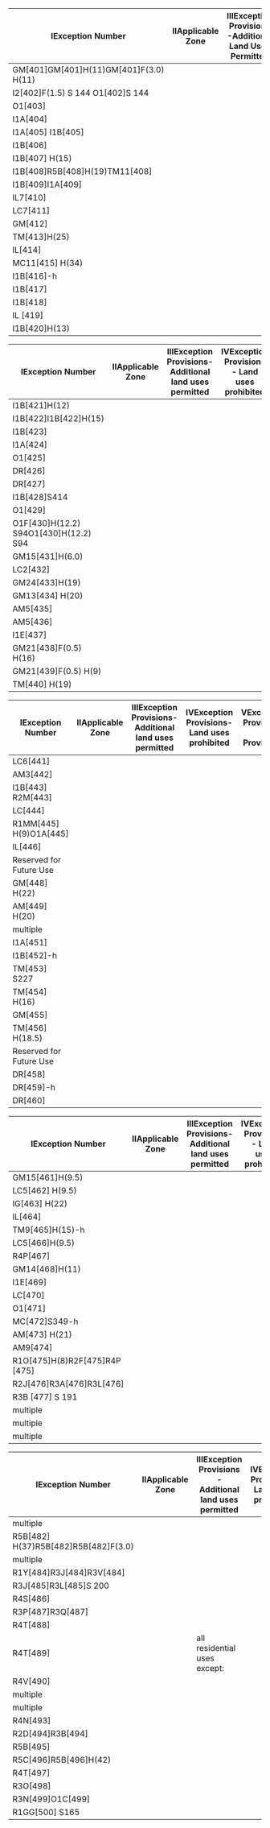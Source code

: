| IException Number | IIApplicable Zone | IIIException Provisions -Additional Land Uses Permitted | IVException Provisions - Land Uses Prohibited | VException Provisions - Provisions |
| ------- | ------- | ------- | ------- | ------- |
| GM[401]GM[401]H(11)GM[401]F(3.0) H(11) |  |  |  |  |
| I2[402]F(1.5) S 144 O1[402]S 144 |  |  |  |  |
| O1[403] |  |  |  |  |
| I1A[404] |  |  |  |  |
| I1A[405] I1B[405] |  |  |  |  |
| I1B[406] |  |  |  |  |
| I1B[407] H(15) |  |  |  |  |
| I1B[408]R5B[408]H(19)TM11[408] |  |  |  |  |
| I1B[409]I1A[409] |  |  |  |  |
| IL7[410] |  |  |  |  |
| LC7[411] |  |  |  |  |
| GM[412] |  |  |  |  |
| TM[413]H(25) |  |  |  |  |
| IL[414] |  |  |  |  |
| MC11[415] H(34) |  |  |  |  |
| I1B[416]-h |  |  |  |  |
| I1B[417] |  |  |  |  |
| I1B[418] |  |  |  |  |
| IL [419] |  |  |  |  |
| I1B[420]H(13) |  |  |  |  |

| IException Number | IIApplicable Zone | IIIException Provisions- Additional land uses permitted | IVException Provisions - Land uses prohibited | VException Provisions - Provisions |
| ------- | ------- | ------- | ------- | ------- |
| I1B[421]H(12) |  |  |  |  |
| I1B[422]I1B[422]H(15) |  |  |  |  |
| I1B[423] |  |  |  |  |
| I1A[424] |  |  |  |  |
| O1[425] |  |  |  |  |
| DR[426] |  |  |  |  |
| DR[427] |  |  |  |  |
| I1B[428]S414 |  |  |  |  |
| O1[429] |  |  |  |  |
| O1F[430]H(12.2) S94O1[430]H(12.2) S94 |  |  |  |  |
| GM15[431]H(6.0) |  |  |  |  |
| LC2[432] |  |  |  |  |
| GM24[433]H(19) |  |  |  |  |
| GM13[434] H(20) |  |  |  |  |
| AM5[435] |  |  |  |  |
| AM5[436] |  |  |  |  |
| I1E[437] |  |  |  |  |
| GM21[438]F(0.5) H(16) |  |  |  |  |
| GM21[439]F(0.5) H(9) |  |  |  |  |
| TM[440] H(19) |  |  |  |  |

| IException Number | IIApplicable Zone | IIIException Provisions- Additional land uses permitted | IVException Provisions- Land uses prohibited | VException Provisions - Provisions |
| ------- | ------- | ------- | ------- | ------- |
| LC6[441] |  |  |  |  |
| AM3[442] |  |  |  |  |
| I1B[443] R2M[443] |  |  |  |  |
| LC[444] |  |  |  |  |
| R1MM[445] H(9)O1A[445] |  |  |  |  |
| IL[446] |  |  |  |  |
| Reserved for Future Use |  |  |  |  |
| GM[448] H(22) |  |  |  |  |
| AM[449] H(20) |  |  |  |  |
| multiple |  |  |  |  |
| I1A[451] |  |  |  |  |
| I1B[452]-h |  |  |  |  |
| TM[453] S227 |  |  |  |  |
| TM[454] H(16) |  |  |  |  |
| GM[455] |  |  |  |  |
| TM[456] H(18.5) |  |  |  |  |
| Reserved for Future Use |  |  |  |  |
| DR[458] |  |  |  |  |
| DR[459]-h |  |  |  |  |
| DR[460] |  |  |  |  |

| IException Number | IIApplicable Zone | IIIException Provisions- Additional land uses permitted | IVException Provisions - Land uses prohibited | VException Provisions - Provisions |
| ------- | ------- | ------- | ------- | ------- |
| GM15[461]H(9.5) |  |  |  |  |
| LC5[462] H(9.5) |  |  |  |  |
| IG[463] H(22) |  |  |  |  |
| IL[464] |  |  |  |  |
| TM9[465]H(15)-h |  |  |  |  |
| LC5[466]H(9.5) |  |  |  |  |
| R4P[467] |  |  |  |  |
| GM14[468]H(11) |  |  |  |  |
| I1E[469] |  |  |  |  |
| LC[470] |  |  |  |  |
| O1[471] |  |  |  |  |
| MC[472]S349-h |  |  |  |  |
| AM[473] H(21) |  |  |  |  |
| AM9[474] |  |  |  |  |
| R1O[475]H(8)R2F[475]R4P [475] |  |  |  |  |
| R2J[476]R3A[476]R3L[476] |  |  |  |  |
| R3B [477] S 191 |  |  |  |  |
| multiple |  |  |  |  |
| multiple |  |  |  |  |
| multiple |  |  |  |  |

| IException Number | IIApplicable Zone | IIIException Provisions - Additional land uses permitted | IVException Provisions- Land uses prohibited | VException Provisions - Provisions |
| ------- | ------- | ------- | ------- | ------- |
| multiple |  |  |  |  |
| R5B[482] H(37)R5B[482]R5B[482]F(3.0) |  |  |  |  |
| multiple |  |  |  |  |
| R1Y[484]R3J[484]R3V[484] |  |  |  |  |
| R3J[485]R3L[485]S 200 |  |  |  |  |
| R4S[486] |  |  |  |  |
| R3P[487]R3Q[487] |  |  |  |  |
| R4T[488] |  |  |  |  |
| R4T[489] |  | all residential uses except: |  |  |
| R4V[490] |  |  |  |  |
| multiple |  |  |  |  |
| multiple |  |  |  |  |
| R4N[493] |  |  |  |  |
| R2D[494]R3B[494] |  |  |  |  |
| R5B[495] |  |  |  |  |
| R5C[496]R5B[496]H(42) |  |  |  |  |
| R4T[497] |  |  |  |  |
| R3O[498] |  |  |  |  |
| R3N[499]O1C[499] |  |  |  |  |
| R1GG[500] S165 |  |  |  |  |